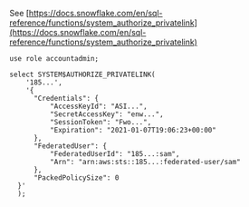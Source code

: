 See [https://docs.snowflake.com/en/sql-reference/functions/system_authorize_privatelink](https://docs.snowflake.com/en/sql-reference/functions/system_authorize_privatelink)
```
use role accountadmin;

select SYSTEM$AUTHORIZE_PRIVATELINK(
    '185...',
    '{
      "Credentials": {
          "AccessKeyId": "ASI...",
          "SecretAccessKey": "enw...",
          "SessionToken": "Fwo...",
          "Expiration": "2021-01-07T19:06:23+00:00"
      },
      "FederatedUser": {
          "FederatedUserId": "185...:sam",
          "Arn": "arn:aws:sts::185...:federated-user/sam"
      },
      "PackedPolicySize": 0
  }'
  );
```
